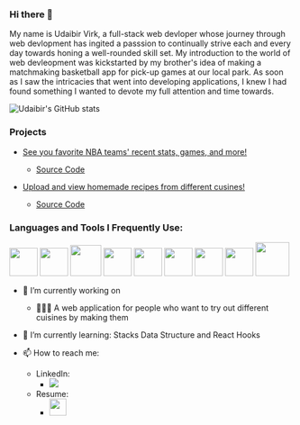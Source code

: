 ### Hi there 👋
My name is Udaibir Virk, a full-stack web devloper whose journey through web devlopment has ingited a passsion to continually strive each and every day towards honing a well-rounded skill set. My introduction to the world of web devleopment was kickstarted by my brother's idea of making a matchmaking basketball app for pick-up games at our local park. As soon as I saw the intricacies that went into developing applications, I knew I had found something I wanted to devote my full attention and time towards.

![Udaibir's GitHub stats](https://github-readme-stats.vercel.app/api?username=udaibirv&show_icons=true&theme=synthwave&hide=contribs,prs,stars)

### Projects 
   - <a href="https://udaibirv.github.io/ajax-project">See you favorite NBA teams' recent stats, games, and more!</a>
      - <a href="https://github.com/udaibirv/ajax-project">Source Code</a>
   
   - <a href="https://recipe-maker-app.herokuapp.com/">Upload and view homemade recipes from different cusines!</a>
      - <a href="https://github.com/udaibirv/myRecipe">Source Code</a>


### Languages and Tools I Frequently Use: 
<img src="https://user-images.githubusercontent.com/29240758/108287565-d37d1380-713f-11eb-9f1a-7edff78649da.png" width="50"> <img src="https://user-images.githubusercontent.com/29240758/108287722-1b9c3600-7140-11eb-8424-d2a6e439b8bf.png" width="50"> <img src="https://user-images.githubusercontent.com/29240758/108291348-0080f480-7147-11eb-9898-8e00b19a86b9.jpg" width="55">  <img src="https://user-images.githubusercontent.com/29240758/108288070-c4e32c00-7140-11eb-9901-a8772a755b7e.png" width="50"> <img src="https://user-images.githubusercontent.com/29240758/108288538-9ade3980-7141-11eb-854b-04c86399fffb.png" width="50"> <img src="https://user-images.githubusercontent.com/29240758/108295632-dd594380-714c-11eb-9286-f15cf804aba4.png" width="50"> <img src="https://user-images.githubusercontent.com/29240758/108288631-c5c88d80-7141-11eb-9446-6764bd3f19da.png" width="50"> <img src="https://user-images.githubusercontent.com/29240758/108288716-f3153b80-7141-11eb-8b47-ceeae7ed0201.png" width="50"> <img src="https://user-images.githubusercontent.com/29240758/108291116-910b0500-7146-11eb-8de9-d4128ac836ed.png" width="60">



- 🔭 I’m currently working on 
  -  👨🏽‍🍳 A web application for people who want to try out different cuisines by making them 

- 🌱 I’m currently learning: Stacks Data Structure and React Hooks

- 📫 How to reach me: 
   - LinkedIn:  
      - [<img src="https://user-images.githubusercontent.com/29240758/108280082-7b8be000-7132-11eb-959e-1912c005461b.png">][linkedin]
   - Resume:   
      - [<img src="https://user-images.githubusercontent.com/29240758/108418664-683a4c80-71e6-11eb-8d8c-58972a6fa8e3.png" height="30">][resume]





 [linkedin]: https://www.linkedin.com/in/udaibir-virk/
 [Resume]: https://docs.google.com/gview?url=https://github.com/udaibirv/resume/raw/main/Udaibir_Virk.pdf&embedded=true
 [project]: https://udaibirv.github.io/ajax-project/
